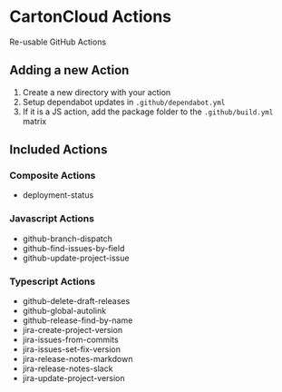 # CartonCloud Actions

Re-usable GitHub Actions

## Adding a new Action

1. Create a new directory with your action
2. Setup dependabot updates in `.github/dependabot.yml`
3. If it is a JS action, add the package folder to the `.github/build.yml` matrix

## Included Actions

### Composite Actions

- deployment-status

### Javascript Actions

- github-branch-dispatch
- github-find-issues-by-field
- github-update-project-issue

### Typescript Actions

- github-delete-draft-releases
- github-global-autolink
- github-release-find-by-name
- jira-create-project-version
- jira-issues-from-commits
- jira-issues-set-fix-version
- jira-release-notes-markdown
- jira-release-notes-slack
- jira-update-project-version
